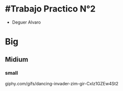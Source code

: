 #Trabajo Practico N°2
===================
- Deguer Alvaro

# Big 
## Midium 
### small 



giphy.com/gifs/dancing-invader-zim-gir-CxIz1GZEw4St2
